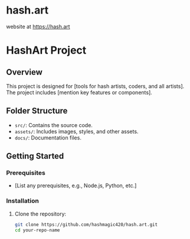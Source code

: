 # hash.art
website at https://hash.art
# HashArt Project

## Overview

This project is designed for [tools for hash artists, coders, and all artists]. The project includes [mention key features or components].

## Folder Structure

- `src/`: Contains the source code.
- `assets/`: Includes images, styles, and other assets.
- `docs/`: Documentation files.

## Getting Started

### Prerequisites

- [List any prerequisites, e.g., Node.js, Python, etc.]

### Installation

1. Clone the repository:
   ```bash
   git clone https://github.com/hashmagic420/hash.art.git
   cd your-repo-name
